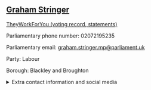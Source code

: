 ## <a href="https://members.parliament.uk/member/449/contact">Graham Stringer</a>

<a href="https://www.theyworkforyou.com/mp/10576/graham_stringer/blackley_and_broughton">TheyWorkForYou (voting record, statements)</a> 

Parliamentary phone number: 02072195235 

Parliamentary email: graham.stringer.mp@parliament.uk 

Party: Labour 

Borough: Blackley and Broughton 

<details><summary>Extra contact information and social media</summary> 
<li>Website:</li>
<li>Twitter:</li>
<li>Constituency office phone number: 01612026600</li>
<li>Constituency office email: graham.stringer.mp@parliament.uk</li>
<li>Facebook:</li>
<li>Instagram:</li>
<li>Youtube:</li>
<li>Linkedin:</li>
<li>Government department phone number:</li>
<li>Government department email:</li>
<li>Threads:</li>
<li>Party office phone number:</li>
<li>Party office email:</li>
<li>Tiktok:</li>
</details>